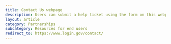 ```yaml
---
title: Contact Us webpage
description: Users can submit a help ticket using the form on this webpage to get more hands-on support.
layout: article
category: Partnerships
subcategory: Resources for end users
redirect_to: https://www.login.gov/contact/
---
```

